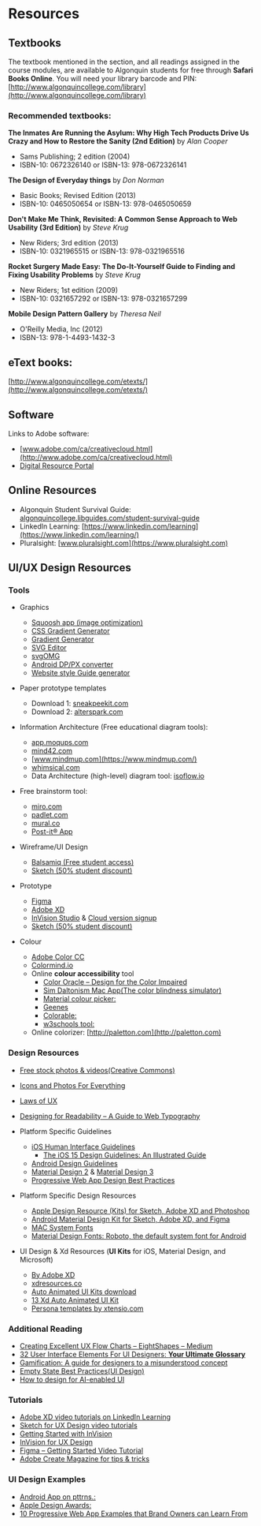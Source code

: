 # Resources

## Textbooks
The textbook mentioned in the section, and all readings assigned in the course modules, are available to Algonquin students for free through **Safari Books Online**. You will need your library barcode and PIN: [http://www.algonquincollege.com/library](http://www.algonquincollege.com/library)


### Recommended textbooks:

**The Inmates Are Running the Asylum: Why High Tech Products Drive Us Crazy and How to Restore the Sanity (2nd Edition)** by _Alan Cooper_
- Sams Publishing; 2 edition (2004)
- ISBN-10: 0672326140 or ISBN-13: 978-0672326141
 
**The Design of Everyday things** by _Don Norman_
- Basic Books; Revised Edition (2013)
- ISBN-10: 0465050654 or ISBN-13: 978-0465050659
 
**Don't Make Me Think, Revisited: A Common Sense Approach to Web Usability (3rd Edition)** by _Steve Krug_
- New Riders; 3rd edition (2013)
- ISBN-10: 0321965515 or ISBN-13: 978-0321965516

**Rocket Surgery Made Easy: The Do-It-Yourself Guide to Finding and Fixing Usability Problems** by _Steve Krug_
- New Riders; 1st edition (2009)
- ISBN-10: 0321657292 or ISBN-13: 978-0321657299

**Mobile Design Pattern Gallery** by _Theresa Neil_
- O'Reilly Media, Inc (2012)
- ISBN-13: 978-1-4493-1432-3


## eText books: 
[http://www.algonquincollege.com/etexts/](http://www.algonquincollege.com/etexts/)

## Software
Links to Adobe software:

- [www.adobe.com/ca/creativecloud.html](http://www.adobe.com/ca/creativecloud.html)
- [Digital Resource Portal](https://plato.algonquincollege.com/DigitalResources/Default.aspx)

## Online Resources

- Algonquin Student Survival Guide: [algonquincollege.libguides.com/student-survival-guide](http://algonquincollege.libguides.com/student-survival-guide)
- LinkedIn Learning: [https://www.linkedin.com/learning](https://www.linkedin.com/learning/)
- Pluralsight: [www.pluralsight.com](https://www.pluralsight.com)


## UI/UX Design Resources

### Tools

- Graphics
    - [Squoosh app (image optimization)](https://squoosh.app/)
    - [CSS Gradient Generator](https://cssgradient.io/)
    - [Gradient Generator](https://briangrinstead.com/gradient/) 
    - [SVG Editor](http://petercollingridge.appspot.com/svg-editor)
    - [svgOMG](https://jakearchibald.github.io/svgomg/) 
    - [Android DP/PX converter](http://labs.rampinteractive.co.uk/android_dp_px_calculator/)
    - [Website style Guide generator](http://stylifyme.com) 

- Paper prototype templates
    - Download 1: [sneakpeekit.com](https://sneakpeekit.com/)
    - Download 2: [alterspark.com](https://www.alterspark.com/wp-content/uploads/documents/alterspark-digital-psychology-wireframe-kit_letter-size_v103.pdf)

- Information Architecture (Free educational diagram tools):
    - [app.moqups.com](https://app.moqups.com)
    - [mind42.com](https://mind42.com)
    - [www.mindmup.com](https://www.mindmup.com/)
    - [whimsical.com](https://whimsical.com/)
    - Data Architecture (high-level) diagram tool: [isoflow.io](https://isoflow.io/)

- Free brainstorm tool: 
    - [miro.com](https://miro.com)
    - [padlet.com](https://padlet.com/)
    - [mural.co](https://app.mural.co)
    - [Post-it® App](https://www.post-it.com/3M/en_US/post-it/ideas/app/)

- Wireframe/UI Design
    - [Balsamiq (Free student access)](https://balsamiq.com/givingback/free/)
    - [Sketch (50% student discount)](https://www.sketch.com)

- Prototype
    - [Figma](https://www.figma.com/) 
    - [Adobe XD](https://www.adobe.com/ca/products/xd.html?promoid=PYPVQ3HN&mv=other) 
    - [InVision Studio](https://www.invisionapp.com/studio) & [Cloud version signup](https://projects.invisionapp.com/d/signup)
    - [Sketch (50% student discount)](https://www.sketch.com)


- Colour
    - [Adobe Color CC](https://color.adobe.com/create/color-wheel/)
    - [Colormind.io](http://colormind.io)
    - Online **colour accessibility** tool
        - [Color Oracle – Design for the Color Impaired](https://colororacle.org/)
        - [Sim Daltonism Mac App(The color blindness simulator)](https://apps.apple.com/us/app/sim-daltonism/id693112260?mt=12)
        - [Material colour picker:](https://material.io/tools/color/#!)
        - [Geenes](https://geenes.app/user-interface)
        - [Colorable:](https://colorable.jxnblk.com/ffffff/6b757b)
        - [w3schools tool:](https://www.w3schools.com/colors/colors_picker.asp)
    - Online colorizer: [http://paletton.com](http://paletton.com)


### Design Resources

- [Free stock photos & videos(Creative Commons)](https://www.pexels.com/)
- [Icons and Photos For Everything](https://thenounproject.com/)
- [Laws of UX](https://lawsofux.com/) 
- [Designing for Readability – A Guide to Web Typography](https://www.toptal.com/designers/typography/web-typography-infographic)

- Platform Specific Guidelines
    - [iOS Human Interface Guidelines](https://developer.apple.com/design/human-interface-guidelines/)
        - [The iOS 15 Design Guidelines: An Illustrated Guide](https://learnui.design/blog/ios-design-guidelines-templates.html)
    - [Android Design Guidelines](https://developer.android.com/design/)
    - [Material Design 2](https://material.io/design) & [Material Design 3]()
    - [Progressive Web App Design Best Practices](https://codelabs.developers.google.com/codelabs/your-first-pwapp/#0)

- Platform Specific Design Resources
    - [Apple Design Resource (Kits) for Sketch, Adobe XD and Photoshop](https://developer.apple.com/design/resources/)
    - [Android Material Design Kit for Sketch, Adobe XD, and Figma](https://material.io/resources)
    - [MAC System Fonts](https://developer.apple.com/fonts/)
    - [Material Design Fonts: Roboto, the default system font for Android](https://material.io/design/typography/understanding-typography.html#system-fonts)

- UI Design & Xd Resources (**UI Kits** for iOS, Material Design, and Microsoft)
    - [By Adobe XD](https://www.adobe.com/ca/products/xd/resources.html)
    - [xdresources.co](https://xdresources.co)
    - [Auto Animated UI Kits download](http://download.adobe.com/pub/adobe/xd/ui-kits/xd-resources-auto-animate-ui.zip) 
    - [13 Xd Auto Animated UI Kit](https://www.behance.net/gallery/73904763/Adobe-Xd-Auto-Animate-UI-kit)
    - [Persona templates by xtensio.com](https://xtensio.com)


### Additional Reading 

- [Creating Excellent UX Flow Charts – EightShapes – Medium](https://medium.com/eightshapes-llc/creating-excellent-ux-flow-charts-df6f1e46e524)
- [32 User Interface Elements For UI Designers: **Your Ultimate Glossary**](https://careerfoundry.com/en/blog/ui-design/ui-element-glossary/)
- [Gamification: A guide for designers to a misunderstood concept](https://uxdesign.cc/gamification-aguide-for-designers-to-a-misunderstood-concept-4de5bef0c5d9)
- [Empty State Best Practices(UI Design)](https://www.justinmind.com/blog/everything-you-need-to-know-about-empty-state-design/)
- [How to design for AI-enabled UI](https://blog.prototypr.io/how-to-design-for-ai-enabled-ui-77e144e99126)


### Tutorials

- [Adobe XD video tutorials on LinkedIn Learning](https://www.linkedin.com/learning/adobe-xd-essential-training-design-3)
- [Sketch for UX Design video tutorials](https://www.linkedin.com/learning/sketch-for-ux-design-2)
- [Getting Started with InVision](https://support.invisionapp.com/hc/en-us/categories/360001714711)
- [InVision for UX Design](https://www.linkedin.com/learning/invision-for-ux-design/welcome)
- [Figma – Getting Started Video Tutorial](http://bit.ly/2pYDyhk)
- [Adobe Create Magazine for tips & tricks](https://create.adobe.com/)


### UI Design Examples

- [Android App on pttrns.:](https://pttrns.com/android-patterns)
- [Apple Design Awards:](https://developer.apple.com/design/awards/)
- [10 Progressive Web App Examples that Brand Owners can Learn From](https://www.iflexion.com/blog/pwa-examples)